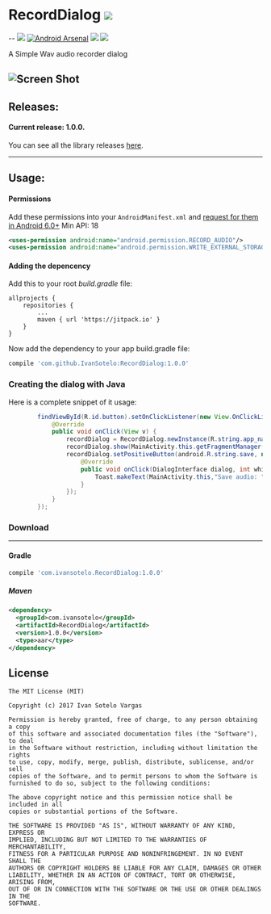 # RecordDialog <a href="https://github.com/IvanSotelo/RecordDialog#how-to-include"><img src="https://jitpack.io/v/IvanSotelo/RecordDialog.svg"></a>
--
  <a target="_blank" href="https://android-arsenal.com/api?level=18"><img src="https://img.shields.io/badge/API-18%2B-brightgreen.svg"></a>
[![Android Arsenal](https://img.shields.io/badge/Android%20Arsenal-RecordDialog-brightgreen.svg?style=flat)](https://android-arsenal.com/details/1/6797) 
  <a target="_blank" href="https://travis-ci.org/IvanSotelo/RecordDialog"><img src="https://travis-ci.org/IvanSotelo/RecordDialog.svg?branch=master"></a>
  <a target="_blank" href="https://www.paypal.me/IvanSotelo" title="Donate using PayPal"><img src="https://img.shields.io/badge/paypal-donate-brightgreen.svg" /></a>

A Simple Wav audio recorder dialog

![Screen Shot](https://raw.githubusercontent.com/IvanSotelo/RecordDialog/master/20180226_122509.gif)
---

## Releases:

#### Current release: 1.0.0.

You can see all the library releases [here](https://github.com/IvanSotelo/RecordDialog/releases).

---

## Usage:

#### Permissions
Add these permissions into your `AndroidManifest.xml` and [request for them in Android 6.0+](https://developer.android.com/training/permissions/requesting.html) Min API: 18
```xml
<uses-permission android:name="android.permission.RECORD_AUDIO"/>
<uses-permission android:name="android.permission.WRITE_EXTERNAL_STORAGE"/>
```

#### Adding the depencency

Add this to your root *build.gradle* file:

```
allprojects {
    repositories {
        ...
        maven { url 'https://jitpack.io' }
    }
}
```

Now add the dependency to your app build.gradle file:

```groovy
compile 'com.github.IvanSotelo:RecordDialog:1.0.0'
```

### Creating the dialog with Java

Here is a complete snippet of it usage:

```java
        findViewById(R.id.button).setOnClickListener(new View.OnClickListener() {
            @Override
            public void onClick(View v) {
                recordDialog = RecordDialog.newInstance(R.string.app_name);
                recordDialog.show(MainActivity.this.getFragmentManager(),"TAG");
                recordDialog.setPositiveButton(android.R.string.save, new DialogInterface.OnClickListener() {
                    @Override
                    public void onClick(DialogInterface dialog, int which) {
                        Toast.makeText(MainActivity.this,"Save audio: "+recordDialog.getAudioPath(), Toast.LENGTH_LONG).show();
                    }
                });
            }
        });
```

### Download
--------
#### Gradle
```groovy
compile 'com.ivansotelo.RecordDialog:1.0.0'
```

##### Maven
```xml
<dependency>
  <groupId>com.ivansotelo</groupId>
  <artifactId>RecordDialog</artifactId>
  <version>1.0.0</version>
  <type>aar</type>
</dependency>
```

## License

```
The MIT License (MIT)

Copyright (c) 2017 Ivan Sotelo Vargas

Permission is hereby granted, free of charge, to any person obtaining a copy
of this software and associated documentation files (the "Software"), to deal
in the Software without restriction, including without limitation the rights
to use, copy, modify, merge, publish, distribute, sublicense, and/or sell
copies of the Software, and to permit persons to whom the Software is
furnished to do so, subject to the following conditions:

The above copyright notice and this permission notice shall be included in all
copies or substantial portions of the Software.

THE SOFTWARE IS PROVIDED "AS IS", WITHOUT WARRANTY OF ANY KIND, EXPRESS OR
IMPLIED, INCLUDING BUT NOT LIMITED TO THE WARRANTIES OF MERCHANTABILITY,
FITNESS FOR A PARTICULAR PURPOSE AND NONINFRINGEMENT. IN NO EVENT SHALL THE
AUTHORS OR COPYRIGHT HOLDERS BE LIABLE FOR ANY CLAIM, DAMAGES OR OTHER
LIABILITY, WHETHER IN AN ACTION OF CONTRACT, TORT OR OTHERWISE, ARISING FROM,
OUT OF OR IN CONNECTION WITH THE SOFTWARE OR THE USE OR OTHER DEALINGS IN THE
SOFTWARE.
```
